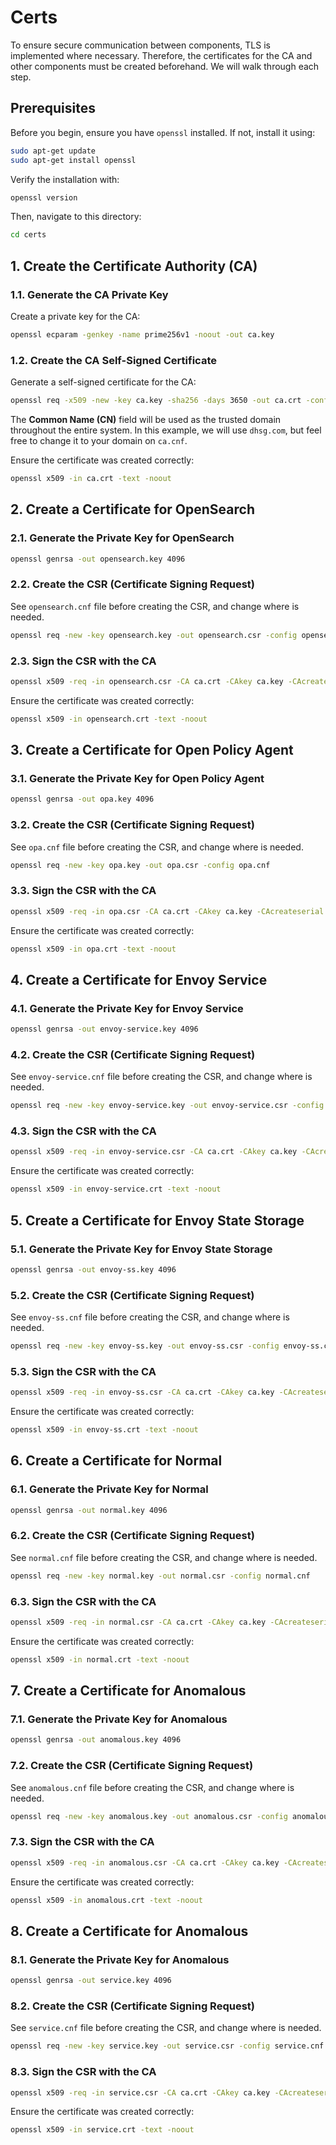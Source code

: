# Certs

To ensure secure communication between components, TLS is implemented where necessary. Therefore, the certificates for the CA and other components must be created beforehand. We will walk through each step.

## Prerequisites

Before you begin, ensure you have `openssl` installed. If not, install it using:

```bash
sudo apt-get update
sudo apt-get install openssl
```

Verify the installation with:

```bash
openssl version
```

Then, navigate to this directory:

```bash
cd certs
```

## 1. Create the Certificate Authority (CA)

### 1.1. Generate the CA Private Key

Create a private key for the CA:

```bash
openssl ecparam -genkey -name prime256v1 -noout -out ca.key
```

### 1.2. Create the CA Self-Signed Certificate

Generate a self-signed certificate for the CA:

```bash
openssl req -x509 -new -key ca.key -sha256 -days 3650 -out ca.crt -config ca.cnf
```

The **Common Name (CN)** field will be used as the trusted domain throughout the entire system. In this example, we will use `dhsg.com`, but feel free to change it to your domain on `ca.cnf`. 

Ensure the certificate was created correctly:

```bash
openssl x509 -in ca.crt -text -noout
```

## 2. Create a Certificate for OpenSearch

### 2.1. Generate the Private Key for OpenSearch

```bash
openssl genrsa -out opensearch.key 4096
```

### 2.2. Create the CSR (Certificate Signing Request)

See `opensearch.cnf` file before creating the CSR, and change where is needed.

```bash
openssl req -new -key opensearch.key -out opensearch.csr -config opensearch.cnf
```

### 2.3. Sign the CSR with the CA

```bash
openssl x509 -req -in opensearch.csr -CA ca.crt -CAkey ca.key -CAcreateserial -out opensearch.crt -days 365 -sha256 -extensions v3_req -extfile opensearch.cnf
```

Ensure the certificate was created correctly:

```bash
openssl x509 -in opensearch.crt -text -noout
```

## 3. Create a Certificate for Open Policy Agent

### 3.1. Generate the Private Key for Open Policy Agent

```bash
openssl genrsa -out opa.key 4096
```

### 3.2. Create the CSR (Certificate Signing Request)

See `opa.cnf` file before creating the CSR, and change where is needed.

```bash
openssl req -new -key opa.key -out opa.csr -config opa.cnf
```

### 3.3. Sign the CSR with the CA

```bash
openssl x509 -req -in opa.csr -CA ca.crt -CAkey ca.key -CAcreateserial -out opa.crt -days 365 -sha256 -extensions v3_req -extfile opa.cnf
```

Ensure the certificate was created correctly:

```bash
openssl x509 -in opa.crt -text -noout
```

## 4. Create a Certificate for Envoy Service

### 4.1. Generate the Private Key for Envoy Service

```bash
openssl genrsa -out envoy-service.key 4096
```

### 4.2. Create the CSR (Certificate Signing Request)

See `envoy-service.cnf` file before creating the CSR, and change where is needed.

```bash
openssl req -new -key envoy-service.key -out envoy-service.csr -config envoy-service.cnf
```

### 4.3. Sign the CSR with the CA

```bash
openssl x509 -req -in envoy-service.csr -CA ca.crt -CAkey ca.key -CAcreateserial -out envoy-service.crt -days 365 -sha256 -extensions v3_req -extfile envoy-service.cnf
```

Ensure the certificate was created correctly:

```bash
openssl x509 -in envoy-service.crt -text -noout
```

## 5. Create a Certificate for Envoy State Storage

### 5.1. Generate the Private Key for Envoy State Storage

```bash
openssl genrsa -out envoy-ss.key 4096
```

### 5.2. Create the CSR (Certificate Signing Request)

See `envoy-ss.cnf` file before creating the CSR, and change where is needed.

```bash
openssl req -new -key envoy-ss.key -out envoy-ss.csr -config envoy-ss.cnf
```

### 5.3. Sign the CSR with the CA

```bash
openssl x509 -req -in envoy-ss.csr -CA ca.crt -CAkey ca.key -CAcreateserial -out envoy-ss.crt -days 365 -sha256 -extensions v3_req -extfile envoy-ss.cnf
```

Ensure the certificate was created correctly:

```bash
openssl x509 -in envoy-ss.crt -text -noout
```

## 6. Create a Certificate for Normal

### 6.1. Generate the Private Key for Normal

```bash
openssl genrsa -out normal.key 4096
```

### 6.2. Create the CSR (Certificate Signing Request)

See `normal.cnf` file before creating the CSR, and change where is needed.

```bash
openssl req -new -key normal.key -out normal.csr -config normal.cnf
```

### 6.3. Sign the CSR with the CA

```bash
openssl x509 -req -in normal.csr -CA ca.crt -CAkey ca.key -CAcreateserial -out normal.crt -days 365 -sha256 -extensions v3_req -extfile normal.cnf
```

Ensure the certificate was created correctly:

```bash
openssl x509 -in normal.crt -text -noout
```

## 7. Create a Certificate for Anomalous

### 7.1. Generate the Private Key for Anomalous

```bash
openssl genrsa -out anomalous.key 4096
```

### 7.2. Create the CSR (Certificate Signing Request)

See `anomalous.cnf` file before creating the CSR, and change where is needed.

```bash
openssl req -new -key anomalous.key -out anomalous.csr -config anomalous.cnf
```

### 7.3. Sign the CSR with the CA

```bash
openssl x509 -req -in anomalous.csr -CA ca.crt -CAkey ca.key -CAcreateserial -out anomalous.crt -days 365 -sha256 -extensions v3_req -extfile anomalous.cnf
```

Ensure the certificate was created correctly:

```bash
openssl x509 -in anomalous.crt -text -noout
```

## 8. Create a Certificate for Anomalous

### 8.1. Generate the Private Key for Anomalous

```bash
openssl genrsa -out service.key 4096
```

### 8.2. Create the CSR (Certificate Signing Request)

See `service.cnf` file before creating the CSR, and change where is needed.

```bash
openssl req -new -key service.key -out service.csr -config service.cnf
```

### 8.3. Sign the CSR with the CA

```bash
openssl x509 -req -in service.csr -CA ca.crt -CAkey ca.key -CAcreateserial -out service.crt -days 365 -sha256 -extensions v3_req -extfile service.cnf
```

Ensure the certificate was created correctly:

```bash
openssl x509 -in service.crt -text -noout
```
